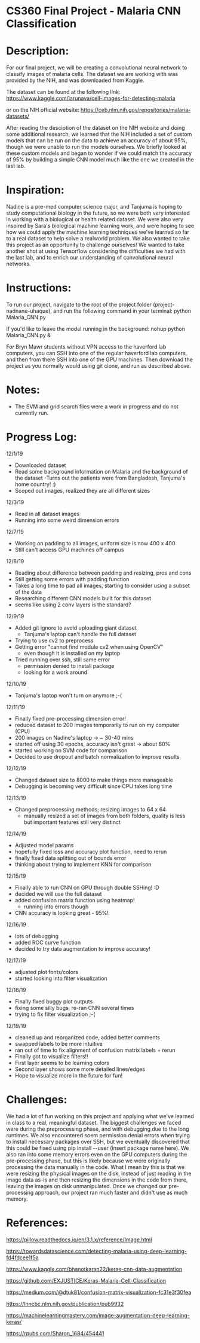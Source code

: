 # CS360 Final Project - Malaria CNN Classification

# Description:
For our final project, we will be creating a convolutional neural network to classify images of malaria cells. The dataset we are working with was provided by the NIH, and was downloaded from Kaggle. 

The dataset can be found at the following link:
https://www.kaggle.com/iarunava/cell-images-for-detecting-malaria

or on the NIH official website:
https://ceb.nlm.nih.gov/repositories/malaria-datasets/

After reading the desciption of the dataset on the NIH website and doing some additional research, we learned that the NIH included a set of custom models that can be run on the data to achieve an accuracy of about 95%, though we were unable to run the models ourselves. We briefly looked at these custom models and began to wonder if we could match the accuracy of 95% by building a simple CNN model much like the one we created in the last lab.

# Inspiration:
Nadine is a pre-med computer science major, and Tanjuma is hoping to study computational biology in the future, so we were both very interested in working with a biological or health related dataset. We were also very inspired by Sara's biological machine learning work, and were hoping to see how we could apply the machine learning techniques we've learned so far to a real dataset to help solve a realworld problem. We also wanted to take this project as an opportunity to challenge ourselves! We wanted to take another shot at using Tensorflow considering the difficulties we had with the last lab, and to enrich our understanding of convolutional neural networks.


# Instructions:
To run our project, navigate to the root of the project folder (project-nadnane-uhaque), and run the following command in your terminal:
python Malaria_CNN.py

If you'd like to leave the model running in the background:
nohup python Malaria_CNN.py &

For Bryn Mawr students without VPN access to the haverford lab computers, you can SSH into one of the regular haverford lab computers, and then from there SSH into one of the GPU machines. Then download the project as you normally would using git clone, and run as described above.

# Notes:
- The SVM and grid search files were a work in progress and do not currently run.

# Progress Log:

12/1/19
- Downloaded dataset
- Read some background information on Malaria and the background of the dataset
    -Turns out the patients were from Bangladesh, Tanjuma's home country! :)
- Scoped out images, realized they are all different sizes

12/3/19
- Read in all dataset images
- Running into some weird dimension errors

12/7/19
- Working on padding to all images, uniform size is now 400 x 400
- Still can't access GPU machines off campus

12/8/19
- Reading about difference between padding and resizing, pros and cons
- Still getting some errors with padding function
- Takes a long time to pad all images, starting to consider using a subset of the data
- Researching different CNN models built for this dataset
- seems like using 2 conv layers is the standard?

12/9/19
- Added git ignore to avoid uploading giant dataset
    - Tanjuma's laptop can't handle the full dataset
- Trying to use cv2 to preprocess
- Getting error "cannot find module cv2 when using OpenCV"
    - even though it is installed on my laptop
- Tried running over ssh, still same error
    - permission denied to install package
    - looking for a work around

12/10/19
- Tanjuma's laptop won't turn on anymore ;-(

12/11/19
- Finally fixed pre-processing dimension error!
- reduced dataset to 200 images temporarily to run on my computer (CPU)
- 200 images on Nadine's laptop -> ~ 30-40 mins
- started off using 30 epochs, accuracy isn't great -> about 60%
- started working on SVM code for comparison
- Decided to use dropout and batch normalization to improve results

12/12/19
- Changed dataset size to 8000 to make things more manageable
- Debugging is becoming very difficult since CPU takes long time

12/13/19
- Changed preprocessing methods; resizing images to 64 x 64
    - manually resized a set of images from both folders, quality is less but important features still very distinct

12/14/19
- Adjusted model params
- hopefully fixed loss and accuracy plot function, need to rerun
- finally fixed data splitting out of bounds error
- thinking about trying to implement KNN for comparison

12/15/19
- Finally able to run CNN on GPU through double SSHing! :D
- decided we will use the full dataset
- added confusion matrix function using heatmap!
    - running into errors though
- CNN accuracy is looking great - 95%!

12/16/19
- lots of debugging
- added ROC curve function
- decided to try data augmentation to improve accuracy!

12/17/19
- adjusted plot fonts/colors
- started looking into filter visualization

12/18/19
- Finally fixed buggy plot outputs
- fixing some silly bugs, re-ran CNN several times
- trying to fix filter visualization ;-(

12/19/19
- cleaned up and reorganized code, added better comments
- swapped labels to be more intuitive
- ran out of time to fix alignment of confusion matrix labels + rerun
- Finally got to visualize filters!!
- First layer seems to be learning colors
- Second layer shows some more detailed lines/edges
- Hope to visualize more in the future for fun!

# Challenges:
We had a lot of fun working on this project and applying what we've learned in class to a real, meaningful dataset. The biggest challenges we faced were during the preprocessing phase, and with debugging due to the long runtimes. We also encountered soem permission denial errors when trying to install necessary packages over SSH, but we eventually discovered that this could be fixed using pip install --user (insert package name here). We also ran into some memory errors even on the GPU computers during the pre-processing phase, but this is likely because we were originally processing the data manually in the code. What I mean by this is that we were resizing the physical images on the disk, instead of just reading in the image data as-is and then resizing the dimensions in the code from there, leaving the images on disk unmanipulated. Once we changed our pre-processing approach, our project ran much faster and didn't use as much memory.


# References:
https://pillow.readthedocs.io/en/3.1.x/reference/Image.html

https://towardsdatascience.com/detecting-malaria-using-deep-learning-fd4fdcee1f5a

https://www.kaggle.com/bhanotkaran22/keras-cnn-data-augmentation

https://github.com/EXJUSTICE/Keras-Malaria-Cell-Classification

https://medium.com/@dtuk81/confusion-matrix-visualization-fc31e3f30fea

https://lhncbc.nlm.nih.gov/publication/pub9932

https://machinelearningmastery.com/image-augmentation-deep-learning-keras/

https://rpubs.com/Sharon_1684/454441
